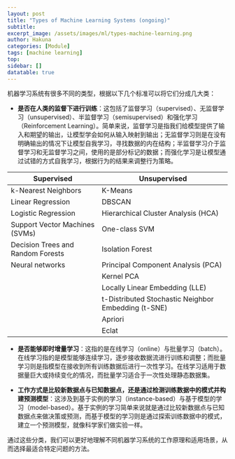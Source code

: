 ```yaml
---
layout: post
title: "Types of Machine Learning Systems (ongoing)"
subtitle:
excerpt_image: /assets/images/ml/types-machine-learning.png
author: Hakuna
categories: [Module]
tags: [machine learning]
top: 
sidebar: []
datatable: true
---
```


机器学习系统有很多不同的类型，根据以下几个标准可以将它们分成几大类：

- **是否在人类的监督下进行训练**：这包括了监督学习（supervised）、无监督学习（unsupervised）、半监督学习（semisupervised）和强化学习（Reinforcement Learning）。简单来说，监督学习是指我们给模型提供了输入和期望的输出，让模型学会如何从输入映射到输出；无监督学习则是在没有明确输出的情况下让模型自我学习，寻找数据的内在结构；半监督学习介于监督学习和无监督学习之间，使用的是部分标记的数据；而强化学习是让模型通过试错的方式自我学习，根据行为的结果来调整行为策略。

| Supervised                        | Unsupervised                                        |
| --------------------------------- | --------------------------------------------------- |
| k-Nearest Neighbors               | K-Means                                             |
| Linear Regression                 | DBSCAN                                              |
| Logistic Regression               | Hierarchical Cluster Analysis (HCA)                 |
| Support Vector Machines (SVMs)    | One-class SVM                                       |
| Decision Trees and Random Forests | Isolation Forest                                    |
| Neural networks                   | Principal Component Analysis (PCA)                  |
|                                   | Kernel PCA                                          |
|                                   | Locally Linear Embedding (LLE)                      |
|                                   | t-Distributed Stochastic Neighbor Embedding (t-SNE) |
|                                   | Apriori                                             |
|                                   | Eclat                                               |

- **是否能够即时增量学习**：这指的是在线学习（online）与批量学习（batch）。在线学习指的是模型能够连续学习，逐步接收数据流进行训练和调整；而批量学习则是指模型在接收到所有训练数据后进行一次性学习。在线学习适用于数据量巨大或持续变化的情况，而批量学习适合于一次性处理静态数据集。

- **工作方式是比较新数据点与已知数据点，还是通过检测训练数据中的模式并构建预测模型**：这涉及到基于实例的学习（instance-based）与基于模型的学习（model-based）。基于实例的学习简单来说就是通过比较新数据点与已知数据点来做决策或预测，而基于模型的学习则是通过探索训练数据中的模式，建立一个预测模型，就像科学家们做实验一样。

通过这些分类，我们可以更好地理解不同机器学习系统的工作原理和适用场景，从而选择最适合特定问题的方法。
